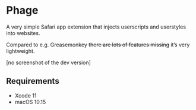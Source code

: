 # Phage
A very simple Safari app extension that injects userscripts and userstyles into websites.

Compared to e.g. Greasemonkey <s>there are lots of features missing</s> it’s very lightweight.

[no screenshot of the dev version]

## Requirements
- Xcode 11
- macOS 10.15
